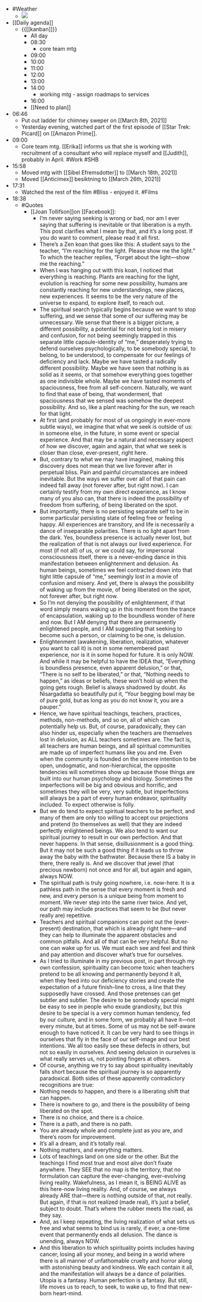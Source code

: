- #Weather
    - ![](https://firebasestorage.googleapis.com/v0/b/firescript-577a2.appspot.com/o/imgs%2Fapp%2FDavidsroam%2FkbS0ayBI6c.png?alt=media&token=d8670f8f-92da-4b4f-9e78-7cd8a413f0cc)
- [[Daily agenda]]
    - {{[[kanban]]}}
        - All day
        - 08:30
            - core team mtg
        - 09:00
        - 10:00
        - 11:00
        - 12:00
        - 13:00
        - 14:00
            - working mtg - assign roadmaps to services
        - 16:00
        - [[Need to plan]]
- 06:46
    - Put out ladder for chimney sweper on [[March 8th, 2021]]
    - Yesterday evening, watched part of the first episode of [[Star Trek: Picard]] on [[Amazon Prime]].
- 09:00
    - Core team mtg. [[Erika]] informs us that she is working with recruitment of a consultant who will replace myself and [[Judith]], probably in April. #Work #SHB
- 15:58
    - Moved mtg with [[Sibel Efremsdotter]] to [[March 18th, 2021]]
    - Moved [[Anticimex]] besiktning to [[March 26th, 2021]]
- 17:31
    - Watched the rest of the film #Bliss - enjoyed it. #Films
- 18:38
    - #Quotes
        - [[Joan Tollifson]]on [[Facebook]]:
            - I’m never saying seeking is wrong or bad, nor am I ever saying that suffering is inevitable or that liberation is a myth. This post clarifies what I mean by that, and it’s a long post. If you do want to comment, please read it all first. 
            - There’s a Zen koan that goes like this: A student says to the teacher, “I’m reaching for the light. Please show me the light.” To which the teacher replies, “Forget about the light—show me the reaching.”
            - When I was hanging out with this koan, I noticed that everything is reaching. Plants are reaching for the light, evolution is reaching for some new possibility, humans are constantly reaching for new understandings, new places, new experiences. It seems to be the very nature of the universe to expand, to explore itself, to reach out.
            - The spiritual search typically begins because we want to stop suffering, and we sense that some of our suffering may be unnecessary. We sense that there is a bigger picture, a different possibility, a potential for not being lost in misery and confusion, for not being seemingly trapped in this separate little capsule-identity of “me,” desperately trying to defend ourselves psychologically, to be somebody special, to belong, to be understood, to compensate for our feelings of deficiency and lack. Maybe we have tasted a radically different possibility. Maybe we have seen that nothing is as solid as it seems, or that somehow everything goes together as one indivisible whole. Maybe we have tasted moments of spaciousness, free from all self-concern. Naturally, we want to find that ease of being, that wonderment, that spaciousness that we sensed was somehow the deepest possibility. And so, like a plant reaching for the sun, we reach for that light. 
            - At first (and probably for most of us ongoingly in ever-more subtle ways), we imagine that what we seek is outside of us: in someone else, in the future, in some event or special experience. And that may be a natural and necessary aspect of how we discover, again and again, that what we seek is closer than close, ever-present, right here. 
            - But, contrary to what we may have imagined, making this discovery does not mean that we live forever after in perpetual bliss. Pain and painful circumstances are indeed inevitable. But the ways we suffer over all of that pain can indeed fall away (not forever after, but right now). I can certainly testify from my own direct experience, as I know many of you also can, that there is indeed the possibility of freedom from suffering, of being liberated on the spot. 
            - But importantly, there is no persisting separate self to be in some particular persisting state of feeling free or feeling happy. All experiences are transitory, and life is necessarily a dance of inseparable polarities. There is no light apart from the dark. Yes, boundless presence is actually never lost, but the realization of that is not always our lived experience. For most (if not all) of us, or we could say, for impersonal consciousness itself, there is a never-ending dance in this manifestation between enlightenment and delusion. As human beings, sometimes we feel contracted down into that tight little capsule of “me,” seemingly lost in a movie of confusion and misery. And yet, there is always the possibility of waking up from the movie, of being liberated on the spot, not forever after, but right now.
            - So I’m not denying the possibility of enlightenment, if that word simply means waking up in this moment from the trance of encapsulation, waking up to the boundless wonder of here and now. But I AM denying that there are permanently enlightened people, and I AM suggesting that seeking to become such a person, or claiming to be one, is delusion.
            - Enlightenment (awakening, liberation, realization, whatever you want to call it) is not in some remembered past experience, nor is it in some hoped for future. It is only NOW. And while it may be helpful to have the IDEA that, “Everything is boundless presence, even apparent delusion,” or that, “There is no self to be liberated,” or that, “Nothing needs to happen,” as ideas or beliefs, these won’t hold up when the going gets rough. Belief is always shadowed by doubt. As Nisargadatta so beautifully put it, “Your begging bowl may be of pure gold, but as long as you do not know it, you are a pauper.” 
            - Hence, we have spiritual teachings, teachers, practices, methods, non-methods, and so on, all of which can potentially help us. But, of course, paradoxically, they can also hinder us, especially when the teachers are themselves lost in delusion, as ALL teachers sometimes are. The fact is, all teachers are human beings, and all spiritual communities are made up of imperfect humans like you and me. Even when the community is founded on the sincere intention to be open, undogmatic, and non-hierarchical, the opposite tendencies will sometimes show up because those things are built into our human psychology and biology. Sometimes the imperfections will be big and obvious and horrific, and sometimes they will be very, very subtle, but imperfections will always be a part of every human endeavor, spirituality included. To expect otherwise is folly.
            - But we do tend to expect spiritual teachers to be perfect, and many of them are only too willing to accept our projections and pretend (to themselves as well) that they are indeed perfectly enlightened beings. We also tend to want our spiritual journey to result in our own perfection. And that never happens. In that sense, disillusionment is a good thing. But it may not be such a good thing if it leads us to throw away the baby with the bathwater. Because there IS a baby in there, there really is. And we discover that jewel (that precious newborn) not once and for all, but again and again, always NOW.
            - The spiritual path is truly going nowhere, i.e. now-here. It is a pathless path in the sense that every moment is fresh and new, and every person is a unique being from moment to moment. We never step into the same river twice. And yet, our path may include practices that seem to be (but never really are) repetitive.
            - Teachers and spiritual companions can point out the (ever-present) destination, that which is already right here—and they can help to illuminate the apparent obstacles and common pitfalls. And all of that can be very helpful. But no one can wake up for us. We must each see and feel and think and pay attention and discover what’s true for ourselves. 
            - As I tried to illuminate in my previous post, in part through my own confession, spirituality can become toxic when teachers pretend to be all knowing and permanently beyond it all, when they feed into our deficiency stories and create the expectation of a future finish-line to cross, a line that they supposedly have crossed. And those pretenses can get subtler and subtler. The desire to be somebody special might be easy to see in people who exude grandiosity, but this desire to be special is a very common human tendency, fed by our culture, and in some form, we probably all have it—not every minute, but at times. Some of us may not be self-aware enough to have noticed it. It can be very hard to see things in ourselves that fly in the face of our self-image and our best intentions. We all too easily see these defects in others, but not so easily in ourselves. And seeing delusion in ourselves is what really serves us, not pointing fingers at others. 
            - Of course, anything we try to say about spirituality inevitably falls short because the spiritual journey is so apparently paradoxical. Both sides of these apparently contradictory recognitions are true: 
            - Nothing needs to happen, and there is a liberating shift that can happen.
            - There is nowhere to go, and there is the possibility of being liberated on the spot.
            - There is no choice, and there is a choice.
            - There is a path, and there is no path.
            - You are already whole and complete just as you are, and there’s room for improvement. 
            - It’s all a dream, and it’s totally real.
            - Nothing matters, and everything matters.
            - Lots of teachings land on one side or the other. But the teachings I find most true and most alive don’t fixate anywhere. They SEE that no map is the territory, that no formulation can capture the ever-changing, ever-evolving living reality. Wakefulness, as I mean it, is BEING ALIVE as this here-now living reality. And, of course, we always already ARE that—there is nothing outside of that, not really. But again, if that is not realized (made real), it’s just a belief, subject to doubt. That’s where the rubber meets the road, as they say. 
            - And, as I keep repeating, the living realization of what sets us free and what seems to bind us is rarely, if ever, a one-time event that permanently ends all delusion. The dance is unending, always NOW. 
            - And this liberation to which spirituality points includes having cancer, losing all your money, and being in a world where there is all manner of unfathomable cruelty and horror along with astonishing beauty and kindness. We each contain it all, and the manifestation will always be a dance of polarities. Utopia is a fantasy. Human perfection is a fantasy. But still, life moves us to reach, to seek, to wake up, to find that new-born heart-mind.
